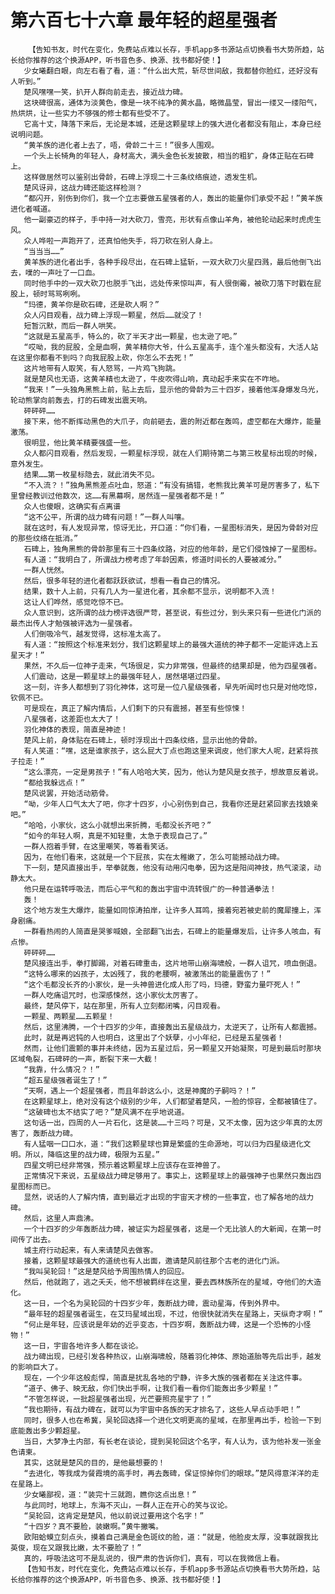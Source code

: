 # 第六百七十六章 最年轻的超星强者
        【告知书友，时代在变化，免费站点难以长存，手机app多书源站点切换看书大势所趋，站长给你推荐的这个换源APP，听书音色多、换源、找书都好使！】
       少女曦翻白眼，向左右看了看，道：“什么出大荒，斩尽世间敌，我都替你脸红，还好没有人听到。”
       楚风嘿嘿一笑，扒开人群向前走去，接近战力碑。
       这块碑很高，通体为淡黄色，像是一块不纯净的黄水晶，略微晶莹，冒出一缕又一缕阳气，热烘烘，让一些实力不够强的修士都有些受不了。
       它高十丈，降落下来后，无论是本城，还是这颗星球上的强大进化者都没有阻止，本身已经说明问题。
       “黄羊族的进化者上去了，唔，骨龄二十三！”很多人围观。
       一个头上长犄角的年轻人，身材高大，满头金色长发披散，相当的粗犷，身体正贴在石碑上。
       这样做居然可以鉴别出骨龄，石碑上浮现二十三条纹络痕迹，透发生机。
       楚风讶异，这战力碑还能这样检测？
       “都闪开，别伤到你们，我一个立志要做五星强者的人，轰出的能量你们承受不起！”黄羊族进化者喊道。
       他一副豪迈的样子，手中持一对大砍刀，雪亮，形状有点像山羊角，被他轮动起来时虎虎生风。
       众人哗啦一声跑开了，还真怕他失手，将刀砍在别人身上。
       “当当当……”
       黄羊族的进化者出手，各种手段尽出，在石碑上猛斩，一双大砍刀火星四溅，最后他倒飞出去，噗的一声吐了一口血。
       同时他手中的一双大砍刀也脱手飞出，远处传来惊叫声，有人很倒霉，被砍刀落下时戳在屁股上，顿时骂骂咧咧。
       “玛德，黄羊你是砍石碑，还是砍人啊？”
       众人闪目观看，战力碑上浮现一颗星，然后……就没了！
       短暂沉默，而后一群人哄笑。
       “这就是五星高手，特么的，砍了半天才出一颗星，也太逊了吧。”
       “哎呦，我的屁股，全是血啊，黄羊精你大爷，什么五星高手，连个准头都没有，大活人站在这里你都看不到吗？向我屁股上砍，你怎么不去死！”
       这片地带有人取笑，有人怒骂，一片鸡飞狗跳。
       就是楚风也无语，这黄羊精也太逊了，牛皮吹得山响，真动起手来实在不咋地。
       “我来！”一头独角黑熊上前，贴上去后，显示他的骨龄为三十四岁，接着他浑身爆发乌光，轮动熊掌向前轰去，打的石碑发出震天响。
       砰砰砰……
       接下来，他不断挥动黑色的大爪子，向前砸去，震的附近都在轰鸣，虚空都在大爆炸，能量激荡。
       很明显，他比黄羊精要强盛一些。
       众人都闪目观看，然后发现，一颗星标浮现，就在人们期待第二与第三枚星标出现的时候，意外发生。
       结果……第一枚星标隐去，就此消失不见。
       “不入流？！”独角黑熊差点吐血，怒道：“有没有搞错，老熊我比黄羊可是厉害多了，私下里曾经教训过他数次，这……有黑幕啊，居然连一星强者都不是！”
       众人也傻眼，这确实有点离谱
       “这不公平，所谓的战力碑有问题！”一群人叫嚷。
       就在这时，有人发现异常，惊讶无比，开口道：“你们看，一星图标消失，是因为骨龄对应的那些纹络在抵消。”
       石碑上，独角黑熊的骨龄那里有三十四条纹路，对应的他年龄，是它们侵蚀掉了一星图标。
       有人道：“我明白了，所谓战力榜考虑了年龄因素，修道时间长的人要被减分。”
       一群人恍然。
       然后，很多年轻的进化者都跃跃欲试，想看一看自己的情况。
       结果，数十人上前，只有几人为一星进化者，其余都不显示，说明都不入流！
       这让人们哗然，感觉吃惊不已。
       众人意识到，这所谓的战力榜评选很严苛，甚至说，有些过分，到头来只有一些进化门派的最杰出传人才勉强被评选为一星强者。
       人们倒吸冷气，越发觉得，这标准太高了。
       有人道：“按照这个标准来划分，我们这颗星球上的最强大道统的神子都不一定能评选上五星天才！”
       果然，不久后一位神子走来，气场很足，实力非常强，但最终的结果却是，他为四星强者。
       人们震动，这是一颗星球上的最强年轻人，居然堪堪过四星。
       这一刻，许多人都想到了羽化神体，这可是一位八星级强者，早先听闻时也只是对他吃惊，钦佩不已。
       可是现在，真正了解内情后，人们剩下的只有震撼，甚至有些惊悚！
       八星强者，这差距也太大了！
       羽化神体的表现，简直是神迹！
       楚风上前，身体贴在石碑上，顿时浮现出十四条纹络，显示出他的骨龄。
       有人笑道：“嘿，这是谁家孩子，这么屁大丁点也跑这里来调皮，他们家大人呢，赶紧将孩子拉走！”
       “这么漂亮，一定是男孩子！”有人哈哈大笑，因为，他认为楚风是女孩子，想故意反着说。
       “都给我躲远点！”
       楚风说罢，开始活动筋骨。
       “呦，少年人口气太大了吧，你才十四岁，小心别伤到自己，我看你还是赶紧回家去找娘亲吧。”
       “哈哈，小家伙，这么小就想出来折腾，毛都没长齐吧？”
       “如今的年轻人啊，真是不知轻重，太急于表现自己了。”
       一群人抱着手臂，在这里嘲笑，等着看笑话。
       因为，在他们看来，这就是一个下屁孩，实在太稚嫩了，怎么可能撼动战力碑。
       下一刻，楚风直接出手，举拳就轰，他没有动用闪电拳，因为这是阳间神技，热气滚滚，动静太大。
       他只是在运转呼吸法，而后心平气和的轰出宇宙中流转很广的一种普通拳法！
       轰！
       这个地方发生大爆炸，能量如同惊涛拍岸，让许多人耳鸣，接着宛若被史前的魔犀撞上，浑身剧痛。
       一群看热闹的人简直是哭爹喊娘，全部翻飞出去，石碑上的能量爆发后，让许多人咳血，有点惨。
       砰砰砰……
       楚风接连出手，拳打脚踢，对着石碑重击，这片地带山崩海啸般，一群人诅咒，喷血倒退。
       “这特么哪来的凶孩子，太凶残了，我的老腰啊，被激荡出的能量震伤了！”
       “这个毛都没长齐的小家伙，是一头神兽进化成人形了吗，玛德，野蛮力量吓死人！”
       一群人吃痛诅咒时，也深感悚然，这小家伙太厉害了。
       最终，楚风停下，站在那里，所有人立刻都闭嘴，闪目观看。
       一颗星、两颗星……五颗星！
       然后，这里沸腾，一个十四岁的少年，直接轰出五星级战力，太逆天了，让所有人都震撼。
       此时，就是再迟钝的人也明白，这里出了个妖孽，小小年纪，已经是五星强者！
       然而，让他们震颤的事并未终结，因为五星过后，另一颗星又开始凝聚，可是到最后时那块区域龟裂，石碑砰的一声，断裂下来一大截！
       “我靠，什么情况？！”
       “超五星级强者诞生了！”
       “天啊，遇上一个超星强者，而且年龄这么小，这是神魔的子嗣吗？！”
       在这颗星球上，绝对没有这个级别的少年，人们都望着楚风，一脸的惊容，全都被镇住了。
       “这破碑也太不结实了吧？”楚风满不在乎地说道。
       这句话一出，四周的人一片石化，这是装……十三吗？可是，又不太像，因为这少年真的太厉害了，轰断战力碑。
       有人猛咽一口口水，道：“我们这颗星球也算是繁盛的生命源地，可以归为四星级进化文明。所以，降临这里的战力碑，极限为五星。”
       四星文明已经非常强，预示着这颗星球上应该存在亚神兽了。
       正常情况下来说，五星级战力碑足够用了。事实上，这颗星球上的最强神子也果然只轰出四星图标而已。
       显然，说话的人了解内情，直到最近才出现的宇宙天才榜的一些事宜，也了解各地的战力碑。
       然后，这里人声鼎沸。
       一个十四岁的少年轰断战力碑，被证实为超星强者，这是一个无比骇人的大新闻，在第一时间传了出去。
       城主府行动起来，有人来请楚风去做客。
       接着，这颗星球最强大的道统也有人出面，邀请楚风前往那个古老的进化门派。
       “我叫吴轮回！”这是楚风给予周围热情人的回应。
       然后，他就跑了，逃之夭夭，他不想被羁绊在这里，要去西林族所在的星域，夺他们的大造化。
       这一日，一个名为吴轮回的十四岁少年，轰断战力碑，震动星海，传到外界中。
       “最年轻的超星强者诞生，在艾玛星域出现，不过，他很快就消失在星路上，天纵奇才啊！”
       “何止是年轻，应该说是年幼的近乎变态，十四岁啊，轰断战力碑，这是一个恐怖的小怪物！”
       这一日，宇宙各地许多人都在谈论。
       战力碑出现，已经引发各种热议，山崩海啸般，随着羽化神体、原始道胎等先后出手，越发的影响巨大了。
       现在，一个少年这般彪悍，简直是扰乱各地的宁静，许多大族的强者都在关注这件事。
       “道子、佛子、映无敌，你们快出手啊，让我们看一看你们能轰出多少颗星！”
       “不管怎样说，一批超星强者出现，光芒要照亮星宇了！”
       “我也期待，有战力碑在，就可以为宇宙中各族的天才排名了，这些人早点动手吧！”
       同时，很多人也在希冀，吴轮回选择一个进化文明更高的星域，在那里再出手，检验一下到底能轰出多少颗超星。
       当日，大梦净土内部，有长老在谈论，提到吴轮回这个名字，有人认为，该为他补发一张金色请柬。
       其实，这就是楚风的目的，是他最想要的！
       “去进化，等我成为餐霞境的高手时，再去轰碑，保证惊掉你们的眼球。”楚风得意洋洋的走在星路上。
       少女曦鄙视，道：“装完十三就跑，瞧你这点出息！”
       与此同时，地球上，东海不灭山，一群人正在开心的笑与议论。
       “吴轮回，这肯定是楚风，他以前说过要用这个名字！”
       “十四岁？真不要脸，装嫩啊。”黄牛撇嘴。
       欧阳蛤蟆立刻点头，摸着自己满是金色斑纹的脸，道：“就是，他脸皮太厚，没事就跟我比英俊，现在又跟我比嫩，太不要脸了！”
       真的，呼吸法这可不是乱说的，很严肃的告诉你们，真有，可以在我微信上看。
       【告知书友，时代在变化，免费站点难以长存，手机app多书源站点切换看书大势所趋，站长给你推荐的这个换源APP，听书音色多、换源、找书都好使！】